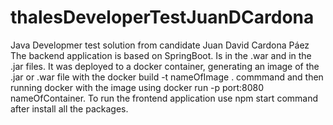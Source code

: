 # thalesDeveloperTestJuanDCardona
Java Developmer test solution from candidate Juan David Cardona Páez
The backend application is based on SpringBoot. Is in the .war and in the .jar files. It was deployed to a docker container, generating an image of the .jar or .war file with the docker build -t nameOfImage . commmand and then running docker with the image using docker run -p port:8080 nameOfContainer.
To run the frontend application use npm start command after install all the packages. 

